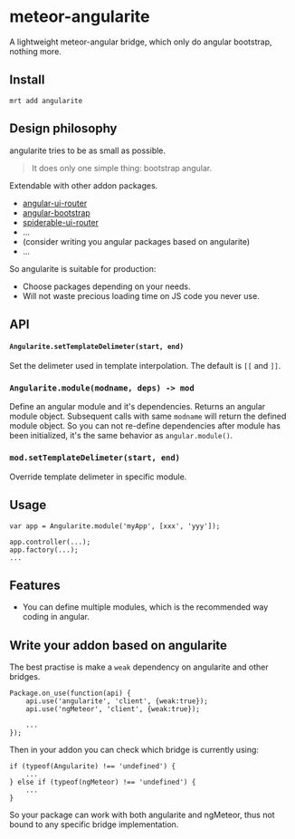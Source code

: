 meteor-angularite
========================

A lightweight meteor-angular bridge, which only do angular bootstrap, nothing more.

## Install
```
mrt add angularite
```


## Design philosophy

angularite tries to be as small as possible.
> It does only one simple thing: bootstrap angular.

Extendable with other addon packages.
* [angular-ui-router](https://github.com/ccll/meteor-angular-ui-router)
* [angular-bootstrap](https://github.com/ccll/meteor-angular-bootstrap)
* [spiderable-ui-router](https://github.com/ccll/meteor-spiderable-ui-router)
* ...
* (consider writing you angular packages based on angularite)
* ...

So angularite is suitable for production:
* Choose packages depending on your needs.
* Will not waste precious loading time on JS code you never use.


## API
#### `Angularite.setTemplateDelimeter(start, end)`
Set the delimeter used in template interpolation. The default is `[[` and `]]`.

### `Angularite.module(modname, deps) -> mod`
Define an angular module and it's dependencies. Returns an angular module object.
Subsequent calls with same `modname` will return the defined module object. So you can not re-define dependencies after module has been initialized, it's the same behavior as `angular.module()`.

### `mod.setTemplateDelimeter(start, end)`
Override template delimeter in specific module.


## Usage
```
var app = Angularite.module('myApp', [xxx', 'yyy']);

app.controller(...);
app.factory(...);
...
```

## Features

* You can define multiple modules, which is the recommended way coding in angular.


## Write your addon based on angularite

The best practise is make a `weak` dependency on angularite and other bridges.
```
Package.on_use(function(api) {
    api.use('angularite', 'client', {weak:true});
    api.use('ngMeteor', 'client', {weak:true});

    ...
});
```

Then in your addon you can check which bridge is currently using:
```
if (typeof(Angularite) !== 'undefined') {
    ...
} else if (typeof(ngMeteor) !== 'undefined') {
    ...
}
```

So your package can work with both angularite and ngMeteor, thus not bound to any specific bridge implementation.
